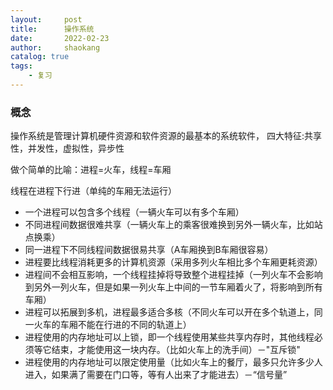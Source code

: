 ```yaml
---
layout:     post
title:      操作系统
date:       2022-02-23
author:     shaokang
catalog: true
tags:
    - 复习
---
```


### 概念
操作系统是管理计算机硬件资源和软件资源的最基本的系统软件， 四大特征:共享性，并发性，虚拟性，异步性

做个简单的比喻：进程=火车，线程=车厢

线程在进程下行进（单纯的车厢无法运行）
* 一个进程可以包含多个线程（一辆火车可以有多个车厢）
* 不同进程间数据很难共享（一辆火车上的乘客很难换到另外一辆火车，比如站点换乘）
* 同一进程下不同线程间数据很易共享（A车厢换到B车厢很容易）
* 进程要比线程消耗更多的计算机资源（采用多列火车相比多个车厢更耗资源）
* 进程间不会相互影响，一个线程挂掉将导致整个进程挂掉（一列火车不会影响到另外一列火车，但是如果一列火车上中间的一节车厢着火了，将影响到所有车厢）
* 进程可以拓展到多机，进程最多适合多核（不同火车可以开在多个轨道上，同一火车的车厢不能在行进的不同的轨道上）
* 进程使用的内存地址可以上锁，即一个线程使用某些共享内存时，其他线程必须等它结束，才能使用这一块内存。（比如火车上的洗手间）－"互斥锁"
* 进程使用的内存地址可以限定使用量（比如火车上的餐厅，最多只允许多少人进入，如果满了需要在门口等，等有人出来了才能进去）－“信号量”